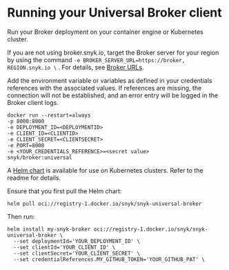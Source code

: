 # Running your Universal Broker client

Run your Broker deployment on your container engine or Kubernetes cluster.

If you are not using broker.snyk.io, target the Broker server for your region by using the command  `-e BROKER_SERVER_URL=https://broker, REGION.snyk.io \` . For details, see [Broker URLs](../../../working-with-snyk/regional-hosting-and-data-residency.md#broker-urls).

Add the environment variable or variables as defined in your credentials references with the associated values. If references are missing, the connection will not be established, and an error entry will be logged in the Broker client logs.

```
docker run --restart=always 
-p 8000:8000 
-e DEPLOYMENT_ID=<DEPLOYMENTID> 
-e CLIENT_ID=<CLIENTID> 
-e CLIENT_SECRET=<CLIENTSECRET> 
-e PORT=8000 
-e <YOUR_CREDENTIALS_REFERENCE>=<secret value> 
snyk/broker:universal
```

A [Helm chart](https://github.com/snyk/snyk-universal-broker-helm) is available for use on Kubernetes clusters. Refer to the readme for details.

Ensure that you first pull the Helm chart:

`helm pull oci://registry-1.docker.io/snyk/snyk-universal-broker`

Then run:

```
helm install my-snyk-broker oci://registry-1.docker.io/snyk/snyk-universal-broker \
  --set deploymentId='YOUR_DEPLOYMENT_ID' \
  --set clientId='YOUR_CLIENT_ID' \
  --set clientSecret='YOUR_CLIENT_SECRET' \
  --set credentialReferences.MY_GITHUB_TOKEN='YOUR_GITHUB_PAT' \
```
